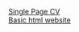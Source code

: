 <a href="https://roadmap.sh/projects/single-page-cv"> Single Page CV </a> <br>
<a href="https://roadmap.sh/projects/basic-html-website"> Basic html website </a>
